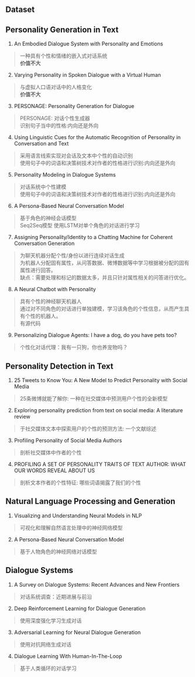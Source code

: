 ## Dataset

## Personality Generation in Text

1. An Embodied Dialogue System with Personality and Emotions
> 一种具有个性和情绪的嵌入式对话系统 </br>
> **价值不大**

2. Varying Personality in Spoken Dialogue with a Virtual Human
> 与虚拟人口语对话中的人格变化 </br>
> **价值不大**

3. PERSONAGE: Personality Generation for Dialogue
> PERSONAGE: 对话个性生成器 </br>
> 识别句子当中的性格:内向还是外向

4. Using Linguistic Cues for the Automatic Recognition of Personality in Conversation and Text
> 采用语言线索实现对会话及文本中个性的自动识别 </br>
> 使用句子中的词语和决策树技术对作者的性格进行识别:内向还是外向

5. Personality Modeling in Dialogue Systems 
> 对话系统中个性建模 </br>
> 使用句子中的词语和决策树技术对作者的性格进行识别:内向还是外向

6. A Persona-Based Neural Conversation Model
> 基于角色的神经会话模型 </br>
> Seq2Seq模型 使用LSTM对单个角色的对话进行学习

7. Assigning Personality/Identity to a Chatting Machine for Coherent Conversation Generation
> 为聊天机器分配个性/身份以进行连续对话生成 </br>
> 为机器人分配固有属性，从问答数据、微博数据等中学习根据被分配的固有属性进行回答。 </br>
> 缺点：需要处理和标记的数据太多，并且只针对属性相关的问答进行优化。

8. A Neural Chatbot with Personality
> 具有个性的神经聊天机器人 </br>
> 通过对不同角色的对话进行单独建模，学习该角色的个性信息，从而产生具有个性的机器人。 </br>
> 有源代码

9. Personalizing Dialogue Agents: I have a dog, do you have pets too?
> 个性化对话代理：我有一只狗，你也养宠物吗？

## Personality Detection in Text

1. 25 Tweets to Know You: A New Model to Predict Personality with Social Media
> 25条微博就能了解你: 一种在社交媒体中预测用户个性的全新模型

2. Exploring personality prediction from text on social media: A literature review
> 于社交媒体文本中探索用户的个性的预测方法: 一个文献综述

3. Profiling Personality of Social Media Authors
> 剖析社交媒体中作者的个性

4. PROFILING A SET OF PERSONALITY TRAITS OF TEXT AUTHOR: WHAT OUR WORDS REVEAL ABOUT US
> 剖析文本作者的个性特征: 哪些词语揭露了我们的个性

## Natural Language Processing and Generation

1. Visualizing and Understanding Neural Models in NLP
> 可视化和理解自然语言处理中的神经网络模型

2. A Persona-Based Neural Conversation Model
> 基于人物角色的神经网络对话模型

## Dialogue Systems

1. A Survey on Dialogue Systems: Recent Advances and New Frontiers
> 对话系统调查：近期进展与前沿

2. Deep Reinforcement Learning for Dialogue Generation
> 使用深度强化学习生成对话

3. Adversarial Learning for Neural Dialogue Generation
> 使用对抗网络生成对话

4. Dialogue Learning With Human-In-The-Loop
> 基于人类循环的对话学习